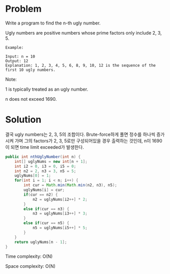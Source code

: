 # Problem
Write a program to find the n-th ugly number.

Ugly numbers are positive numbers whose prime factors only include 2, 3, 5. 
```
Example:

Input: n = 10
Output: 12
Explanation: 1, 2, 3, 4, 5, 6, 8, 9, 10, 12 is the sequence of the first 10 ugly numbers.
```
Note:  

1 is typically treated as an ugly number.

n does not exceed 1690.

# Solution
결국 ugly numbers는 2, 3, 5의 조합이다.
Brute-force하게 풀면 정수를 하나씩 증가시켜 가며 그의 factors가 2, 3, 5로만 구성되어있을 경우 출력하는 것인데, n이 1690이 되면 time limit exceeded가 발생한다.

```java
public int nthUglyNumber(int n) {
    int[] uglyNums = new int[n + 1];
    int i2 = 0, i3 = 0, i5 = 0;
    int n2 = 2, n3 = 3, n5 = 5;
    uglyNums[0] = 1;
    for(int i = 1; i < n; i++) {
        int cur = Math.min(Math.min(n2, n3), n5);
        uglyNums[i] = cur;    
        if(cur == n2) {
            n2 = uglyNums[i2++] * 2;
        }
        else if(cur == n3) {
            n3 = uglyNums[i3++] * 3;
        }
        else if(cur == n5) {
            n5 = uglyNums[i5++] * 5;
        }
    }
    return uglyNums[n - 1];
}
```

Time complexity: O(N)

Space complexity: O(N)
